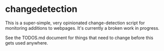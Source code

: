 # changedetection

This is a super-simple, very opinionated change-detection script for monitoring additions to webpages. It's currently a broken work in progress. 

See the TODOS.md document for things that need to change before this gets used anywhere. 
